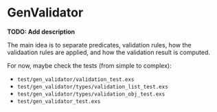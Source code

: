 # GenValidator

**TODO: Add description**

The main idea is to separate predicates, validation rules, how the validaation rules are applied, and how the validation result is computed.

For now, maybe check the tests (from simple to complex):

- `test/gen_validator/validation_test.exs`
- `test/gen_validator/types/validation_list_test.exs`
- `test/gen_validator/types/validation_obj_test.exs`
- `test/gen_validator_test.exs`
